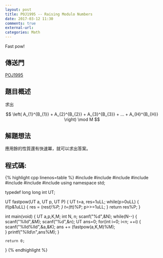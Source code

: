 ```yaml
---
layout: post
title: POJ1995 -- Raising Modulo Numbers
date: 2017-03-12 11:30
comments: true
external-url:
categories: Math
---
```


Fast pow!

## 傳送門
[POJ1995](http://poj.org/problem?id=1995)

## 題目概述
求出
<center>
$$ \left( A_{1}^{B_{1}} + A_{2}^{B_{2}} + A_{3}^{B_{3}} + ... + A_{H}^{B_{H}} \right) \mod M $$
</center>

## 解題想法
應用餘的性質還有快速冪，就可以求出答案。

## 程式碼:

{% highlight cpp linenos=table %}
#include <iostream>
#include <vector>
#include <algorithm>
#include <string>
#include <cstdio>
#include <cstdlib>
#include <cstdlib>
using namespace std;

typedef long long int UT;

UT fastpow(UT a, UT p, UT P) {
    UT t=a, res=1uLL;
    while(p>0uLL) {
        if(p&1uLL) {
            res = (res*t)%P;
        }
        t=(t*t)%P;
        p>>=1uLL;
    }
    return res%P;
}

int main(void) {
    UT a,p,K,M;
    int N, n;
    scanf("%d",&N);
    while(N--) {
        scanf("%lld",&M);
        scanf("%d",&n);
        UT ans=0;
        for(int i=0; i<n; ++i) {
            scanf("%lld%lld",&a,&K);
            ans += (fastpow(a,K,M)%M);                             
        }
        printf("%lld\n",ans%M);
    }
    
    return 0;
}
{% endhighlight %}

